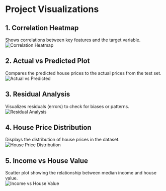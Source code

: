 # Project Visualizations

## 1. Correlation Heatmap
Shows correlations between key features and the target variable.  
![Correlation Heatmap](task1-california-housing/plots/feature_correlation.png)

## 2. Actual vs Predicted Plot
Compares the predicted house prices to the actual prices from the test set.  
![Actual vs Predicted](task1-california-housing/plots/actual_vs_predicted.png)

## 3. Residual Analysis
Visualizes residuals (errors) to check for biases or patterns.  
![Residual Analysis](task1-california-housing/plots/residual_plot.png)

## 4. House Price Distribution
Displays the distribution of house prices in the dataset.  
![House Price Distribution](task1-california-housing/plots/house_price_distribution.png)

## 5. Income vs House Value
Scatter plot showing the relationship between median income and house value.  
![Income vs House Value](task1-california-housing/plots/income_vs_house_value.png)